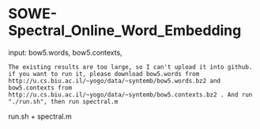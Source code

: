# SOWE-Spectral_Online_Word_Embedding
input: bow5.words, bow5.contexts, 

    The existing results are too large, so I can't upload it into github. if you want to run it, please download bow5.words from http://u.cs.biu.ac.il/~yogo/data/~syntemb/bow5.words.bz2 and bow5.contexts from http://u.cs.biu.ac.il/~yogo/data/~syntemb/bow5.contexts.bz2 . And run "./run.sh", then run spectral.m


run.sh + spectral.m 



